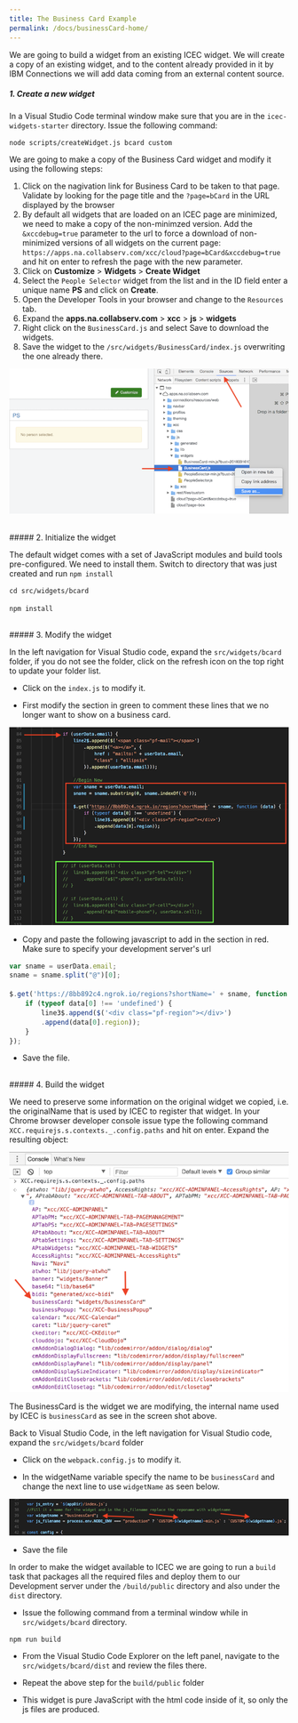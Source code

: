 ```yaml
---
title: The Business Card Example
permalink: /docs/businessCard-home/
---
```


<a name="top"/>

We are going to build a widget from an existing ICEC widget.  We will create a copy of an existing widget, and to the content already provided in it by IBM Connections we will add data coming from an external content source. 

##### 1. Create a new widget

In a Visual Studio Code terminal window make sure that you are in the `icec-widgets-starter` directory. Issue the following command:

```
node scripts/createWidget.js bcard custom
```

We are going to make a copy of the Business Card widget and modify it using the following steps:

1. Click on the nagivation link for Business Card to be taken to that page. Validate by looking for the page title and the `?page=bCard` in the URL displayed by the browser
2. By default all widgets that are loaded on an ICEC page are minimized, we need to make a copy of the non-minimzed version. Add the `&xccdebug=true` parameter to the url to force a download of non-minimized versions of all widgets on the current page: `https://apps.na.collabserv.com/xcc/cloud?page=bCard&xccdebug=true` and hit on enter to refresh the page with the new parameter.
3. Click on **Customize** > **Widgets** > **Create Widget** 
4. Select the `People Selector` widget from the list and in the ID field enter a unique name **PS** and click on **Create**.
5. Open the Developer Tools in your browser and change to the `Resources` tab.
6. Expand the **apps.na.collabserv.com** > **xcc** > **js** > **widgets**
7. Right click on the `BusinessCard.js` and select Save to download the widgets.  
8. Save the widget to the `/src/widgets/BusinessCard/index.js` overwriting the one already there.

![copy widget](../images/copywidget.png)

<br/>
##### 2. Initialize the widget

The default widget comes with a set of JavaScript modules and build tools pre-configured.  We need to install them.  Switch to directory that was just created and run `npm install`

```
cd src/widgets/bcard

npm install
```

<br/>
##### 3. Modify the widget

In the left navigation for Visual Studio code, expand the `src/widgets/bcard` folder, if you do not see the folder, click on the refresh icon on the top right to update your folder list.

- Click on the `index.js` to modify it.

- First modify the section in green to comment these lines that we no longer want to show on a business card.

![edit bcard](../images/bcardupdates.png)

- Copy and paste the following javascript to add in the section in red.  Make sure to specify your development server's url

```javascript
var sname = userData.email;
sname = sname.split("@")[0];
                    
$.get('https://8bb892c4.ngrok.io/regions?shortName=' + sname, function (data) {
    if (typeof data[0] !== 'undefined') {
        line3$.append($('<div class="pf-region"></div>')
        .append(data[0].region));
    }
});
```

- Save the file.

<br/>
##### 4. Build the widget

We need to preserve some information on the original widget we copied, i.e. the originalName that is used by ICEC to register that widget. In your Chrome browser developer console issue type the following command `XCC.requirejs.s.contexts._.config.paths` and hit on enter. Expand the resulting object:

![edit bcard](../images/custompath1.png)

The BusinessCard is the widget we are modifying, the internal name used by ICEC is `businessCard` as see in the screen shot above.  

Back to Visual Studio Code, in the left navigation for Visual Studio code, expand the `src/widgets/bcard` folder

- Click on the `webpack.config.js` to modify it.

- In the widgetName variable specify the name to be `businessCard` and change the next line to use `widgetName` as seen below.

![edit bcard](../images/webpack.png)

- Save the file

In order to make the widget available to ICEC we are going to run a `build` task that packages all the required files and deploy them to our Development server under the `/build/public` directory and also under the `dist` directory. 

- Issue the following command from a terminal window while in `src/widgets/bcard` directory.

```
npm run build
```

- From the Visual Studio Code Explorer on the left panel, navigate to the `src/widgets/bcard/dist` and review the files there.  

- Repeat the above step for the `build/public` folder

- This widget is pure JavaScript with the html code inside of it, so only the js files are produced.
